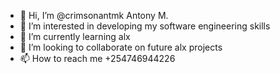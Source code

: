 - 👋 Hi, I’m @crimsonantmk Antony M.
- 👀 I’m interested in developing my software engineering skills
- 🌱 I’m currently learning alx
- 💞️ I’m looking to collaborate on future alx projects 
- 📫 How to reach me +254746944226

<!---
crimsonantmk/crimsonantmk is a ✨ special ✨ repository because its `README.md` (this file) appears on your GitHub profile.
You can click the Preview link to take a look at your changes.
--->
